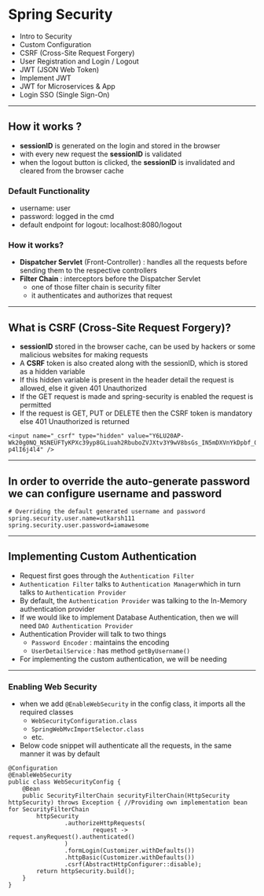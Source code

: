 # Spring Security
- Intro to Security
- Custom Configuration
- CSRF (Cross-Site Request Forgery)
- User Registration and Login / Logout
- JWT (JSON Web Token)
- Implement JWT
- JWT for Microservices & App
- Login SSO (Single Sign-On)

********************************************************************

## How it works ?
- **sessionID** is generated on the login and stored in the browser
- with every new request the **sessionID** is validated
- when the logout button is clicked, the **sessionID** is invalidated and cleared from the browser cache

### Default Functionality
- username: user
- password: logged in the cmd
- default endpoint for logout: localhost:8080/logout

### How it works?
- **Dispatcher Servlet** (Front-Controller) : handles all the requests before sending them to the respective controllers
- **Filter Chain** : interceptors before the Dispatcher Servlet
	- one of those filter chain is security filter
	- it authenticates and authorizes that request

********************************************************************

## What is CSRF (Cross-Site Request Forgery)?
- **sessionID** stored in the browser cache, can be used by hackers or some malicious websites for making requests
- A **CSRF** token is also created along with the sessionID, which is stored as a hidden variable
- If this hidden variable is present in the header detail the request is allowed, else it given 401 Unauthorized
- If the GET request is made and spring-security is enabled the request is permitted
- If the request is GET, PUT or DELETE then the CSRF token is mandatory else 401 Unauthorized is returned
```
<input name="_csrf" type="hidden" value="Y6LU20AP-Wk20g0NQ_NSNEUFTyKPXc39yp8GLiuah2RbuboZVJXtv3Y9wV8bsGs_IN5mDXVnYkDpbf_Qq683GU-p4lI6j4l4" />
```

********************************************************************

## In order to override the auto-generate password we can configure username and password
```
# Overriding the default generated username and password
spring.security.user.name=utkarsh111
spring.security.user.password=iamawesome
```
********************************************************************
## Implementing Custom Authentication
- Request first goes through the `Authentication Filter`
- `Authentication Filter` talks to `Authentication Manager`which in turn talks to `Authentication Provider`
- By default, the `Authentication Provider` was talking to the In-Memory authentication provider
- If we would like to implement Database Authentication, then we will need `DAO Authentication Provider`
- Authentication Provider will talk to two things
  - `Password Encoder` : maintains the encoding
  - `UserDetailService` : has method `getByUsername()`
- For implementing the custom authentication, we will be needing
********************************************************************
### Enabling Web Security
- when we add `@EnableWebSecurity` in the config class, it imports all the required classes
  - `WebSecurityConfiguration.class`
  - `SpringWebMvcImportSelector.class`
  - etc.
- Below code snippet will authenticate all the requests, in the same manner it was by default
```
@Configuration
@EnableWebSecurity
public class WebSecurityConfig {
    @Bean
    public SecurityFilterChain securityFilterChain(HttpSecurity httpSecurity) throws Exception { //Providing own implementation bean for SecurityFilterChain
        httpSecurity
                .authorizeHttpRequests(
                        request -> request.anyRequest().authenticated()
                )
                .formLogin(Customizer.withDefaults())
                .httpBasic(Customizer.withDefaults())
                .csrf(AbstractHttpConfigurer::disable);
        return httpSecurity.build();
    }
}
```